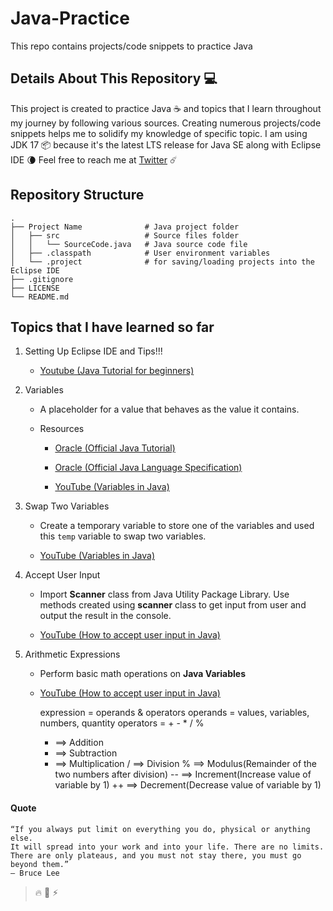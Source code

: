 # Java-Practice

This repo contains projects/code snippets to practice Java

## Details About This Repository :computer:

This project is created to practice Java :coffee: and topics that I learn throughout my journey by following various sources. Creating numerous projects/code snippets helps me to solidify my knowledge of specific topic. I am using JDK 17 :package: because it's the latest LTS release for Java SE along with Eclipse IDE :waning_crescent_moon: Feel free to reach me at [Twitter](https://twitter.com/hmjatt/) :comet:

## Repository Structure

    .
    ├── Project Name              # Java project folder
    │   ├── src                   # Source files folder
    │   │   └── SourceCode.java   # Java source code file
    │   ├── .classpath            # User environment variables
    │   └── .project              # for saving/loading projects into the Eclipse IDE
    ├── .gitignore
    ├── LICENSE
    └── README.md

## Topics that I have learned so far

1. Setting Up Eclipse IDE and Tips!!!

    - [Youtube (Java Tutorial for beginners)](https://www.youtube.com/watch?v=NBIUbTddde4&list=PLZPZq0r_RZOMhCAyywfnYLlrjiVOkdAI1&index=1)

2. Variables

    - A placeholder for a value that behaves as the value it contains.

    - Resources

        - [Oracle (Official Java Tutorial)](https://docs.oracle.com/javase/tutorial/java/nutsandbolts/variables.html)

        - [Oracle (Official Java Language Specification)](https://docs.oracle.com/javase/specs/jls/se17/html/jls-4.html)

        - [YouTube (Variables in Java)](https://www.youtube.com/watch?v=so1iUWaLmKA&list=PLZPZq0r_RZOMhCAyywfnYLlrjiVOkdAI1&index=2)

    <!-- ![This is an image]() -->

3. Swap Two Variables

    - Create a temporary variable to store one of the variables and used this `temp` variable to swap two variables.

    - [YouTube (Variables in Java)](https://www.youtube.com/watch?v=G0mFJUFMzjs&list=PLZPZq0r_RZOMhCAyywfnYLlrjiVOkdAI1&index=3)

4. Accept User Input

    - Import **Scanner** class from Java Utility Package Library. Use methods created using **scanner** class to get input from user and output the result in the console.

    - [YouTube (How to accept user input in Java)](https://www.youtube.com/watch?v=wAEPokhj5Q4&list=PLZPZq0r_RZOMhCAyywfnYLlrjiVOkdAI1&index=4)

5. Arithmetic Expressions

    - Perform basic math operations on **Java Variables**

    - [YouTube (How to accept user input in Java)](https://www.youtube.com/watch?v=wAEPokhj5Q4&list=PLZPZq0r_RZOMhCAyywfnYLlrjiVOkdAI1&index=5)

        expression = operands & operators
        operands = values, variables, numbers, quantity
        operators = + - * / %

        - ==> Addition

        * ==> Subtraction

        - ==> Multiplication
          / ==> Division
          % ==> Modulus(Remainder of the two numbers after division)
          -- ==> Increment(Increase value of variable by 1)
          ++ ==> Decrement(Decrease value of variable by 1)

#### Quote

    “If you always put limit on everything you do, physical or anything else.
    It will spread into your work and into your life. There are no limits.
    There are only plateaus, and you must not stay there, you must go beyond them.”
    — Bruce Lee

> :fire: :milky_way: :zap:
